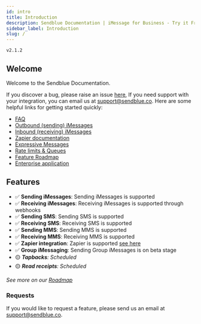 ```yaml
---
id: intro
title: Introduction
description: Sendblue Documentation | iMessage for Business - Try it Free
sidebar_label: Introduction
slug: /
---
```


`v2.1.2`

## Welcome

Welcome to the Sendblue Documentation.

If you discover a bug, please raise an issue [here](https://github.com/sendblue-api/sendblue-api.github.io/issues "Sendblue Repository"), If you need support with your integration, you can email us at [support@sendblue.co](mailto:support@sendblue.co). Here are some helpful links for getting started quickly:

- [FAQ](/docs/faq)
- [Outbound (sending) iMessages](/docs/outbound)
- [Inbound (receiving) iMessages](/docs/inbound)
- [Zapier documentation](/docs/zapier)
- [Expressive Messages](/docs/expressive-messages)
- [Rate limits & Queues](/docs/message-limits)
- [Feature Roadmap](/docs/roadmap)
- [Enterprise application](https://share.hsforms.com/1RHuAjVngRq6MuGlCIRApWAejx9i)

## Features

- ✅ **Sending iMessages**: Sending iMessages is supported
- ✅ **Receiving iMessages**: Receiving iMessages is supported through webhooks
- ✅ **Sending SMS**: Sending SMS is supported
- ✅ **Receiving SMS**: Receiving SMS is supported
- ✅ **Sending MMS**: Sending MMS is supported
- ✅ **Receiving MMS**: Receiving MMS is supported
- ✅ **Zapier integration**: Zapier is supported [see here](/docs/zapier)
- ✅ **Group iMessaging**: Sending Group iMessages is on beta stage
- 🟡 _**Tapbacks**: Scheduled_
- 🟡 _**Read receipts**: Scheduled_

_See more on our [Roadmap](/docs/roadmap)_

### Requests

If you would like to request a feature, please send us an email at support@sendblue.co.
